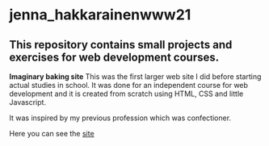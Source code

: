 # jenna_hakkarainenwww21

## This repository contains small projects and exercises for web development courses.

**Imaginary baking site**
This was the first larger web site I did before starting actual studies in school. It was done for an independent course for web development and it is created from scratch using HTML, CSS and little Javascript.

It was inspired by my previous profession which was confectioner.

Here you can see the [site](https://jenhakk.github.io/jenna_hakkarainenwww21/Imaginary_baking_site/etusivu.html)

